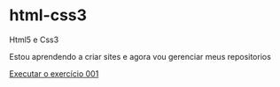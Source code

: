 # html-css3
 Html5 e Css3

 Estou aprendendo a criar sites e agora vou gerenciar meus repositorios

<a href="https://larissamicheli.github.io/html-css3/ex001/andoid.html">Executar o exercício 001</a>